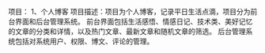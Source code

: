 项目：
1、个人博客
项目描述：项目为个人博客，记录平日生活点滴，项目分为前台界面和后台管理系统。
          前台界面包括生活感悟、情感日记、技术类、美好记忆的文章的分类和详情，以及热门文章、最新文章和随机文章的筛选。
          后台管理系统包括对系统用户、权限、博文、评论的管理。
